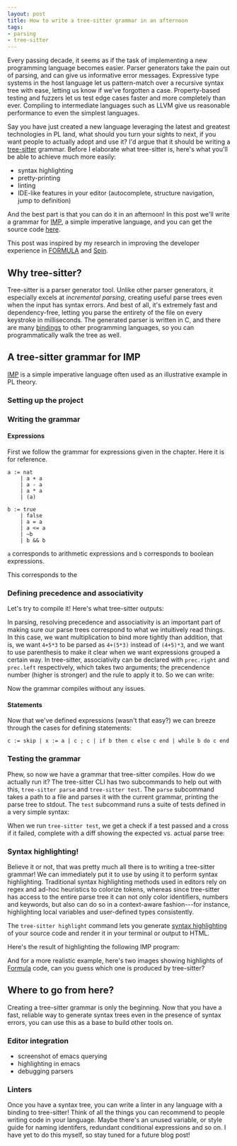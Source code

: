 ```yaml
---
layout: post
title: How to write a tree-sitter grammar in an afternoon
tags:
- parsing
- tree-sitter
---
```


Every passing decade, it seems as if the task of implementing a new
programming language becomes easier.  Parser generators take the pain
out of parsing, and can give us informative error messages.
Expressive type systems in the host language let us pattern-match over
a recursive syntax tree with ease, letting us know if we've forgotten
a case.  Property-based testing and fuzzers let us test edge cases
faster and more completely than ever.  Compiling to intermediate
languages such as LLVM give us reasonable performance to even the
simplest languages.

Say you have just created a new language leveraging the latest and
greatest technologies in PL land, what should you turn your sights to
next, if you want people to actually adopt and use it?  I'd argue that
it should be writing a
[tree-sitter](https://tree-sitter.github.io/tree-sitter/) grammar.
Before I elaborate what tree-sitter is, here's what you'll be able to
achieve much more easily:

- syntax highlighting
- pretty-printing
- linting
- IDE-like features in your editor (autocomplete, structure
  navigation, jump to definition)

And the best part is that you can do it in an afternoon!  In this post
we'll write a grammar for
[IMP](https://softwarefoundations.cis.upenn.edu/lf-current/Imp.html),
a simple imperative language, and you can get the source code
[here](https://github.com/siraben/tree-sitter-imp).

This post was inspired by my research in improving the developer
experience in
[FORMULA](https://github.com/siraben/tree-sitter-formula) and
[Spin](https://github.com/siraben/tree-sitter-promela).

## Why tree-sitter?
Tree-sitter is a parser generator tool.  Unlike other parser
generators, it especially excels at *incremental parsing*, creating
useful parse trees even when the input has syntax errors.  And best of
all, it's extremely fast and dependency-free, letting you parse the
entirety of the file on every keystroke in milliseconds.  The
generated parser is written in C, and there are many
[bindings](https://tree-sitter.github.io/tree-sitter/#language-bindings)
to other programming languages, so you can programmatically walk the
tree as well.

## A tree-sitter grammar for IMP
[IMP](https://softwarefoundations.cis.upenn.edu/lf-current/Imp.html)
is a simple imperative language often used as an illustrative example
in PL theory.

### Setting up the project
### Writing the grammar
#### Expressions
First we follow the grammar for expressions given in the chapter.
Here it is for reference.

```
a := nat
    | a + a
    | a - a
    | a * a
    | (a)

b := true
    | false
    | a = a
    | a <= a
    | ~b
    | b && b
```

`a` corresponds to arithmetic expressions and `b` corresponds to
boolean expressions.

This corresponds to the 

### Defining precedence and associativity
Let's try to compile it!  Here's what tree-sitter outputs:


In parsing, resolving precedence and associativity is an important
part of making sure our parse trees correspond to what we intuitively
read things.  In this case, we want multiplication to bind more
tightly than addition, that is, we want `4+5*3` to be parsed as
`4+(5*3)` instead of `(4+5)*3`, and we want to use parenthesis to make
it clear when we want expressions grouped a certain way.  In
tree-sitter, associativity can be declared with `prec.right` and
`prec.left` respectively, which takes two arguments; the precendence
number (higher is stronger) and the rule to apply it to.  So we can
write:

<!-- code with fixed associativity -->

Now the grammar compiles without any issues.

#### Statements
Now that we've defined expressions (wasn't that easy?) we can breeze
through the cases for defining statements:

```
c := skip | x := a | c ; c | if b then c else c end | while b do c end
```

### Testing the grammar
Phew, so now we have a grammar that tree-sitter compiles.  How do we
actually run it?  The tree-sitter CLI has two subcommands to help out
with this, `tree-sitter parse` and `tree-sitter test`.  The `parse`
subcommand takes a path to a file and parses it with the current
grammar, printing the parse tree to stdout.  The `test` subcommand
runs a suite of tests defined in a very simple syntax:

<!-- example of test file  -->

When we run `tree-sitter test`, we get a check if a test passed and a
cross if it failed, complete with a diff showing the expected
vs. actual parse tree:

<!-- example of running tree-sitter test with incorrect parse -->


### Syntax highlighting!
Believe it or not, that was pretty much all there is to writing a
tree-sitter grammar!  We can immediately put it to use by using it to
perform syntax highlighting.  Traditional syntax highlighting methods
used in editors rely on regex and ad-hoc heuristics to colorize
tokens, whereas since tree-sitter has access to the entire parse tree
it can not only color identifiers, numbers and keywords, but also can
do so in a context-aware fashion---for instance, highlighting local
variables and user-defined types consistently.

The `tree-sitter highlight` command lets you generate [syntax
highlighting](https://tree-sitter.github.io/tree-sitter/syntax-highlighting)
of your source code and render it in your terminal or output to HTML.

Here's the result of highlighting the following IMP program:

<!-- IMP program highlighted -->

And for a more realistic example, here's two images showing highlights
of [Formula](https://github.com/VUISIS/formula-dotnet) code, can you
guess which one is produced by tree-sitter?

<!-- formula example -->

## Where to go from here?
Creating a tree-sitter grammar is only the beginning.  Now that you
have a fast, reliable way to generate syntax trees even in the
presence of syntax errors, you can use this as a base to build other
tools on.


### Editor integration
- screenshot of emacs querying
- highlighting in emacs
- debugging parsers

### Linters
Once you have a syntax tree, you can write a linter in any language
with a binding to tree-sitter!  Think of all the things you can
recommend to people writing code in your language.  Maybe there's an
unused variable, or style guide for naming identifers, redundant
conditional expressions and so on.  I have yet to do this myself, so
stay tuned for a future blog post!

